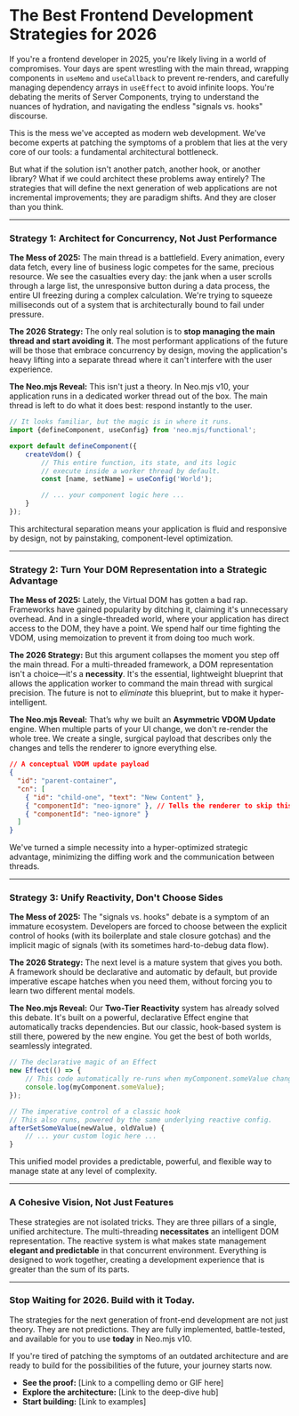 # The Best Frontend Development Strategies for 2026

If you're a frontend developer in 2025, you're likely living in a world of compromises. Your days are spent wrestling with the main thread, wrapping components in `useMemo` and `useCallback` to prevent re-renders, and carefully managing dependency arrays in `useEffect` to avoid infinite loops. You're debating the merits of Server Components, trying to understand the nuances of hydration, and navigating the endless "signals vs. hooks" discourse.

This is the mess we've accepted as modern web development. We've become experts at patching the symptoms of a problem that lies at the very core of our tools: a fundamental architectural bottleneck.

But what if the solution isn't another patch, another hook, or another library? What if we could architect these problems away entirely? The strategies that will define the next generation of web applications are not incremental improvements; they are paradigm shifts. And they are closer than you think.

---

### Strategy 1: Architect for Concurrency, Not Just Performance

**The Mess of 2025:** The main thread is a battlefield. Every animation, every data fetch, every line of business logic competes for the same, precious resource. We see the casualties every day: the jank when a user scrolls through a large list, the unresponsive button during a data process, the entire UI freezing during a complex calculation. We're trying to squeeze milliseconds out of a system that is architecturally bound to fail under pressure.

**The 2026 Strategy:** The only real solution is to **stop managing the main thread and start avoiding it**. The most performant applications of the future will be those that embrace concurrency by design, moving the application's heavy lifting into a separate thread where it can't interfere with the user experience.

**The Neo.mjs Reveal:** This isn't just a theory. In Neo.mjs v10, your application runs in a dedicated worker thread out of the box. The main thread is left to do what it does best: respond instantly to the user. 

```javascript
// It looks familiar, but the magic is in where it runs.
import {defineComponent, useConfig} from 'neo.mjs/functional';

export default defineComponent({
    createVdom() {
        // This entire function, its state, and its logic
        // execute inside a worker thread by default.
        const [name, setName] = useConfig('World');

        // ... your component logic here ...
    }
});
```
This architectural separation means your application is fluid and responsive by design, not by painstaking, component-level optimization.

---

### Strategy 2: Turn Your DOM Representation into a Strategic Advantage

**The Mess of 2025:** Lately, the Virtual DOM has gotten a bad rap. Frameworks have gained popularity by ditching it, claiming it's unnecessary overhead. And in a single-threaded world, where your application has direct access to the DOM, they have a point. We spend half our time fighting the VDOM, using memoization to prevent it from doing too much work.

**The 2026 Strategy:** But this argument collapses the moment you step off the main thread. For a multi-threaded framework, a DOM representation isn't a choice—it's a **necessity**. It's the essential, lightweight blueprint that allows the application worker to command the main thread with surgical precision. The future is not to *eliminate* this blueprint, but to make it hyper-intelligent.

**The Neo.mjs Reveal:** That’s why we built an **Asymmetric VDOM Update** engine. When multiple parts of your UI change, we don't re-render the whole tree. We create a single, surgical payload that describes only the changes and tells the renderer to ignore everything else.

```json
// A conceptual VDOM update payload
{
  "id": "parent-container",
  "cn": [
    { "id": "child-one", "text": "New Content" },
    { "componentId": "neo-ignore" }, // Tells the renderer to skip this entire subtree
    { "componentId": "neo-ignore" }
  ]
}
```
We've turned a simple necessity into a hyper-optimized strategic advantage, minimizing the diffing work and the communication between threads.

---

### Strategy 3: Unify Reactivity, Don't Choose Sides

**The Mess of 2025:** The "signals vs. hooks" debate is a symptom of an immature ecosystem. Developers are forced to choose between the explicit control of hooks (with its boilerplate and stale closure gotchas) and the implicit magic of signals (with its sometimes hard-to-debug data flow).

**The 2026 Strategy:** The next level is a mature system that gives you both. A framework should be declarative and automatic by default, but provide imperative escape hatches when you need them, without forcing you to learn two different mental models.

**The Neo.mjs Reveal:** Our **Two-Tier Reactivity** system has already solved this debate. It's built on a powerful, declarative Effect engine that automatically tracks dependencies. But our classic, hook-based system is still there, powered by the new engine. You get the best of both worlds, seamlessly integrated.

```javascript
// The declarative magic of an Effect
new Effect(() => {
    // This code automatically re-runs when myComponent.someValue changes
    console.log(myComponent.someValue);
});

// The imperative control of a classic hook
// This also runs, powered by the same underlying reactive config.
afterSetSomeValue(newValue, oldValue) {
    // ... your custom logic here ...
}
```
This unified model provides a predictable, powerful, and flexible way to manage state at any level of complexity.

---

### A Cohesive Vision, Not Just Features

These strategies are not isolated tricks. They are three pillars of a single, unified architecture. The multi-threading **necessitates** an intelligent DOM representation. The reactive system is what makes state management **elegant and predictable** in that concurrent environment. Everything is designed to work together, creating a development experience that is greater than the sum of its parts.

---

### Stop Waiting for 2026. Build with it Today.

The strategies for the next generation of front-end development are not just theory. They are not predictions. They are fully implemented, battle-tested, and available for you to use **today** in Neo.mjs v10.

If you're tired of patching the symptoms of an outdated architecture and are ready to build for the possibilities of the future, your journey starts now.

*   **See the proof:** [Link to a compelling demo or GIF here]
*   **Explore the architecture:** [Link to the deep-dive hub]
*   **Start building:** [Link to examples]
